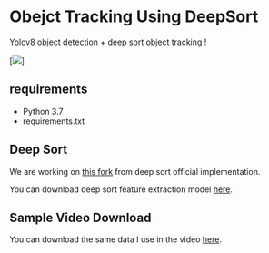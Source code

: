 # Obejct Tracking Using DeepSort

Yolov8 object detection + deep sort object tracking !


[![](object_tracking_and_detection.gif)]

## requirements

- Python 3.7
- requirements.txt

## Deep Sort

We are working on [this fork](https://github.com/computervisiondeveloper/deep_sort) from deep sort official implementation.

You can download deep sort feature extraction model [here](https://drive.google.com/open?id=18fKzfqnqhqW3s9zwsCbnVJ5XF2JFeqMp).

## Sample Video Download

You can download the same data I use in the video [here](https://drive.google.com/file/d/1eNdMU-9ffQO912wmQ0muWBHI22W1IOKC/view?usp=sharing).
